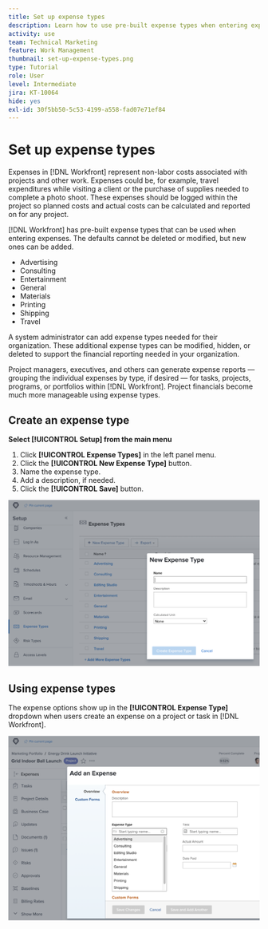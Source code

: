 ```yaml
---
title: Set up expense types
description: Learn how to use pre-built expense types when entering expenses, and how to create new expense types.
activity: use
team: Technical Marketing
feature: Work Management
thumbnail: set-up-expense-types.png
type: Tutorial
role: User
level: Intermediate
jira: KT-10064
hide: yes
exl-id: 30f5bb50-5c53-4199-a558-fad07e71ef84
---
```

# Set up expense types

Expenses in [!DNL Workfront] represent non-labor costs associated with projects and other work. Expenses could be, for example, travel expenditures while visiting a client or the purchase of supplies needed to complete a photo shoot. These expenses should be logged within the project so planned costs and actual costs can be calculated and reported on for any project.

[!DNL Workfront] has pre-built expense types that can be used when entering expenses. The defaults cannot be deleted or modified, but new ones can be added.

* Advertising
* Consulting
* Entertainment
* General
* Materials
* Printing
* Shipping
* Travel

A system administrator can add expense types needed for their organization. These additional expense types can be modified, hidden, or deleted to support the financial reporting needed in your organization.

Project managers, executives, and others can generate expense reports — grouping the individual expenses by type, if desired — for tasks, projects, programs, or portfolios within [!DNL Workfront]. Project financials become much more manageable using expense types.

## Create an expense type

**Select [!UICONTROL Setup] from the main menu**

1. Click **[!UICONTROL Expense Types]** in the left panel menu.
1. Click the **[!UICONTROL New Expense Type]** button.
1. Name the expense type.
1. Add a description, if needed.
1. Click the **[!UICONTROL Save]** button.

![An image of creating a new [!UICONTROL Expense Type]](assets/setting-up-finances-6.png)

## Using expense types

The expense options show up in the **[!UICONTROL Expense Type]** dropdown when users create an expense on a project or task in [!DNL Workfront].

![An image of adding a new expense](assets/setting-up-finances-7.png)
